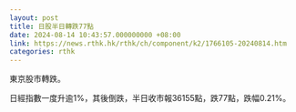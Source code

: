 ```yaml
---
layout: post
title: 日股半日轉跌77點
date: 2024-08-14 10:43:57.000000000 +08:00
link: https://news.rthk.hk/rthk/ch/component/k2/1766105-20240814.htm
categories: rthk
---
```


東京股市轉跌。

日經指數一度升逾1%，其後倒跌，半日收市報36155點，跌77點，跌幅0.21%。
